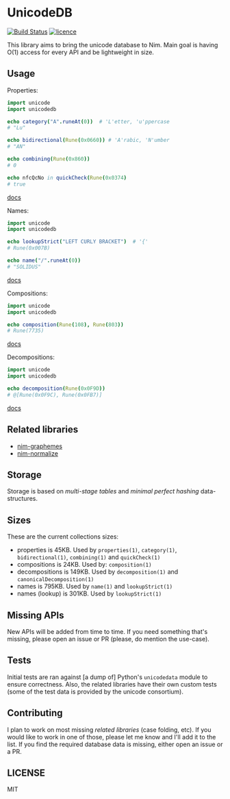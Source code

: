 # UnicodeDB

[![Build Status](https://img.shields.io/travis/nitely/nim-unicodedb.svg?style=flat-square)](https://travis-ci.org/nitely/nim-unicodedb)
[![licence](https://img.shields.io/github/license/nitely/nim-unicodedb.svg?style=flat-square)](https://raw.githubusercontent.com/nitely/nim-unicodedb/master/LICENSE)

This library aims to bring the unicode database to Nim. Main goal is
having O(1) access for every API and be lightweight in size.

## Usage

Properties:
```nim
import unicode
import unicodedb

echo category("A".runeAt(0))  # 'L'etter, 'u'ppercase
# "Lu"

echo bidirectional(Rune(0x0660)) # 'A'rabic, 'N'umber
# "AN"

echo combining(Rune(0x860))
# 0

echo nfcQcNo in quickCheck(Rune(0x0374)
# true
```
[docs](https://nitely.github.io/nim-unicodedb/unicodedb/properties.html)

Names:
```nim
import unicode
import unicodedb

echo lookupStrict("LEFT CURLY BRACKET")  # '{'
# Rune(0x007B)

echo name("/".runeAt(0))
# "SOLIDUS"
```
[docs](https://nitely.github.io/nim-unicodedb/unicodedb/names.html)

Compositions:
```nim
import unicode
import unicodedb

echo composition(Rune(108), Rune(803))
# Rune(7735)
```
[docs](https://nitely.github.io/nim-unicodedb/unicodedb/compositions.html)

Decompositions:
```nim
import unicode
import unicodedb

echo decomposition(Rune(0x0F9D))
# @[Rune(0x0F9C), Rune(0x0FB7)]
```
[docs](https://nitely.github.io/nim-unicodedb/unicodedb/decompositions.html)

## Related libraries

* [nim-graphemes](https://github.com/nitely/nim-graphemes)
* [nim-normalize](https://github.com/nitely/nim-normalize)

## Storage

Storage is based on *multi-stage tables* and
*minimal perfect hashing* data-structures.

## Sizes

These are the current collections sizes:

* properties is 45KB. Used by `properties(1)`, `category(1)`,
  `bidirectional(1)`, `combining(1)` and `quickCheck(1)`
* compositions is 24KB. Used by: `composition(1)`
* decompositions is 149KB. Used by `decomposition(1)`
  and `canonicalDecomposition(1)`
* names is 795KB. Used by `name(1)` and `lookupStrict(1)`
* names (lookup) is 301KB. Used by `lookupStrict(1)`

## Missing APIs

New APIs will be added from time to time. If you need
something that's missing, please open an issue or PR
(please, do mention the use-case).

## Tests

Initial tests are ran against [a dump of] Python's
`unicodedata` module to ensure correctness.
Also, the related libraries have their own custom tests
(some of the test data is provided by the unicode consortium).

## Contributing

I plan to work on most missing *related
libraries* (case folding, etc). If you would
like to work in one of those, please let me
know and I'll add it to the list. If you find
the required database data is missing, either open an
issue or a PR.

## LICENSE

MIT
